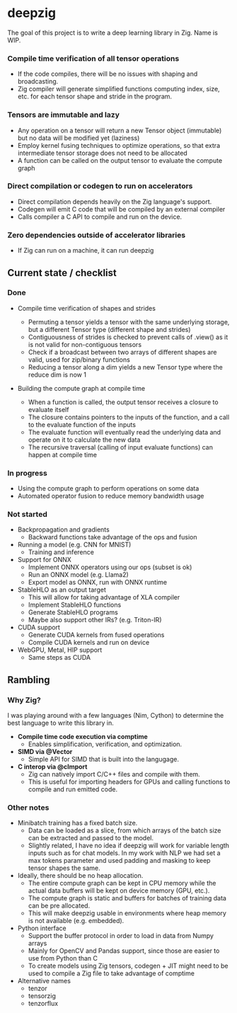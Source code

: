 # deepzig

The goal of this project is to write a deep learning library in Zig. Name is WIP. 

### Compile time verification of all tensor operations
- If the code compiles, there will be no issues with shaping and broadcasting.
- Zig compiler will generate simplified functions computing index, size, etc. for each tensor shape and stride in the program.

### Tensors are immutable and lazy 
- Any operation on a tensor will return a new Tensor object (immutable) but no data will be modified yet (laziness)
- Employ kernel fusing techniques to optimize operations, so that extra intermediate tensor storage does not need to be allocated
- A function can be called on the output tensor to evaluate the compute graph

###  Direct compilation or codegen to run on accelerators
- Direct compilation depends heavily on the Zig language's support. 
- Codegen will emit C code that will be compiled by an external compiler
- Calls compiler a C API to compile and run on the device.

### Zero dependencies outside of accelerator libraries
- If Zig can run on a machine, it can run deepzig

## Current state / checklist

### Done

- Compile time verification of shapes and strides
    - Permuting a tensor yields a tensor with the same underlying storage, but a different Tensor type (different shape and strides)
    - Contiguousness of strides is checked to prevent calls of .view() as it is not valid for non-contiguous tensors
    - Check if a broadcast between two arrays of different shapes are valid, used for zip/binary functions
    - Reducing a tensor along a dim yields a new Tensor type where the reduce dim is now 1

- Building the compute graph at compile time
    - When a function is called, the output tensor receives a closure to evaluate itself
    - The closure contains pointers to the inputs of the function, and a call to the evaluate function of the inputs
    - The evaluate function will eventually read the underlying data and operate on it to calculate the new data
    - The recursive traversal (calling of input evaluate functions) can happen at compile time

### In progress
- Using the compute graph to perform operations on some data
- Automated operator fusion to reduce memory bandwidth usage
 
### Not started
- Backpropagation and gradients
    - Backward functions take advantage of the ops and fusion
- Running a model (e.g. CNN for MNIST)
    - Training and inference
- Support for ONNX
    - Implement ONNX operators using our ops (subset is ok)
    - Run an ONNX model (e.g. Llama2)
    - Export model as ONNX, run with ONNX runtime
- StableHLO as an output target
    - This will allow for taking advantage of XLA compiler
    - Implement StableHLO functions
    - Generate StableHLO programs
    - Maybe also support other IRs? (e.g. Triton-IR)
- CUDA support
    - Generate CUDA kernels from fused operations
    - Compile CUDA kernels and run on device
- WebGPU, Metal, HIP support
    - Same steps as CUDA


## Rambling

### Why Zig?

I was playing around with a few languages (Nim, Cython) to determine the best language to write this library in. 

- **Compile time code execution via comptime** 
    - Enables simplification, verification, and optimization.
- **SIMD via @Vector**
    - Simple API for SIMD that is built into the langugage. 
- **C interop via @cImport** 
    - Zig can natively import C/C++ files and compile with them. 
    - This is useful for importing headers for GPUs and calling functions to compile and run emitted code.

### Other notes

- Minibatch training has a fixed batch size.
    - Data can be loaded as a slice, from which arrays of the batch size can be extracted and passed to the model. 
    - Slightly related, I have no idea if deepzig will work for variable length inputs such as for chat models. In my work with NLP we had set a max tokens parameter and used padding and masking to keep tensor shapes the same. 
- Ideally, there should be no heap allocation. 
    - The entire compute graph can be kept in CPU memory while the actual data buffers will be kept on device memory (GPU, etc.). 
    - The compute graph is static and buffers for batches of training data can be pre allocated. 
    - This will make deepzig usable in environments where heap memory is not available (e.g. embedded).
- Python interface
    - Support the buffer protocol in order to load in data from Numpy arrays
    - Mainly for OpenCV and Pandas support, since those are easier to use from Python than C
    - To create models using Zig tensors, codegen + JIT might need to be used to compile a Zig file to take advantage of comptime
- Alternative names
    - tenzor
    - tensorzig
    - tenzorflux